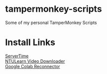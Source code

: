 # tampermonkey-scripts
Some of my personal TamperMonkey Scripts

# Install Links  
[ServerTime](https://github.com/itachi1706/tampermonkey-scripts/raw/master/ServerTime.user.js)  
[NTULearn Video Downloader](https://github.com/itachi1706/tampermonkey-scripts/raw/master/NTULearnVideoDownloader.user.js)  
[Google Colab Reconnector](https://github.com/itachi1706/tampermonkey-scripts/raw/master/ColabReconnector.user.js)
